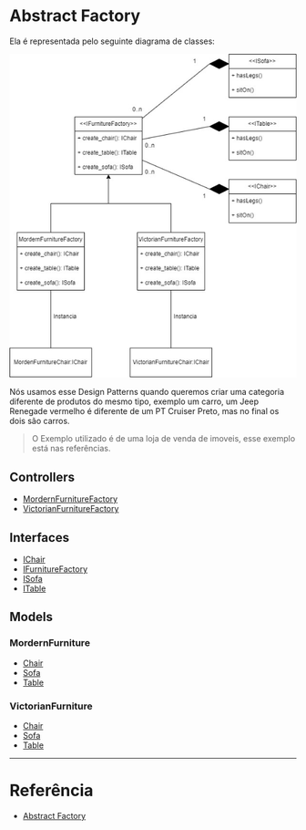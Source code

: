 # Abstract Factory

Ela é representada pelo seguinte diagrama de classes:

![Abstract Facotry](../../Image/diagrama_abstract_factory.jpg)

Nós usamos esse Design Patterns quando queremos criar uma categoria diferente de produtos do mesmo tipo, exemplo um carro, um Jeep Renegade vermelho é diferente de um PT Cruiser Preto, mas no final os dois são carros.

> O Exemplo utilizado é de uma loja de venda de imoveis, esse exemplo está nas referências.

## Controllers

- [MordernFurnitureFactory]()
- [VictorianFurnitureFactory]()

## Interfaces

- [IChair]()
- [IFurnitureFactory]()
- [ISofa]()
- [ITable]()

## Models

### MordernFurniture

- [Chair]()
- [Sofa]()
- [Table]()

### VictorianFurniture

- [Chair]()
- [Sofa]()
- [Table]()

---

# Referência

- [Abstract Factory](https://refactoring.guru/pt-br/design-patterns/abstract-factory)